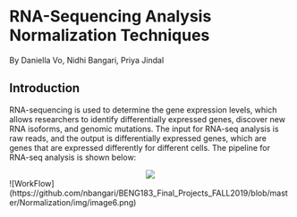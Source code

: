 # RNA-Sequencing Analysis Normalization Techniques

By Daniella Vo, Nidhi Bangari, Priya Jindal

## Introduction

RNA-sequencing is used to determine the gene expression levels, which allows 
researchers to identify differentially expressed genes, discover new RNA isoforms,
and genomic mutations. The input for RNA-seq analysis is raw reads, and the output is differentially expressed genes, which are genes that are expressed differently for different cells. The pipeline for RNA-seq analysis is shown below:

<div style="text-align:center"><img src="https://github.com/nbangari/BENG183_Final_Projects_FALL2019/blob/master/Normalization/img/image6.png" /></div>
![WorkFlow](https://github.com/nbangari/BENG183_Final_Projects_FALL2019/blob/master/Normalization/img/image6.png)

